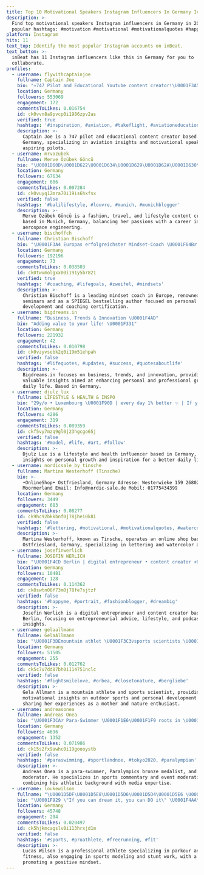 ```yaml
---
title: Top 10 Motivational Speakers Instagram Influencers In Germany In 2024
description: >-
  Find top motivational speakers Instagram influencers in Germany in 2024. Most
  popular hashtags: #motivation #motivational #motivationalquotes #happy.
platform: Instagram
hits: 11
text_top: Identify the most popular Instagram accounts on inBeat.
text_bottom: >-
  inBeat has 11 Instagram influencers like this in Germany for you to
  collaborate.
profiles:
  - username: flywithcaptainjoe
    fullname: Captain Joe
    bio: "✈️747 Pilot and Educational Youtube content creator!\U0001F3A5 Motivational Speaker\U0001F3A4 \U0001F6A8⬇️? WANT TO BECOME A PILOT ?⬇️\U0001F6A8"
    location: Germany
    followers: 553069
    engagement: 172
    commentsToLikes: 0.016754
    id: ck0vvn8a9pvcp0i1986zpv2as
    verified: true
    hashtags: '#inspiration, #aviation, #takeflight, #aviationeducation'
    description: >-
      Captain Joe is a 747 pilot and educational content creator based in
      Germany, specializing in aviation insights and motivational speaking for
      aspiring pilots.
  - username: mrvozubek
    fullname: Merve Özübek Göncü
    bio: "\U0001D60D\U0001D622\U0001D634\U0001D629\U0001D62A\U0001D630\U0001D62F•\U0001D61B\U0001D633\U0001D622\U0001D637\U0001D626\U0001D62D •\U0001D613\U0001D62A\U0001D627\U0001D626 \U0001D61A\U0001D635\U0001D63A\U0001D62D\U0001D626 \U0001D614\U0001D60C\U0001D61B\U0001D61C \U0001D608\U0001D626\U0001D633\U0001D630\U0001D634\U0001D631\U0001D622\U0001D624\U0001D626 \U0001D60C\U0001D62F\U0001D628\U0001D62A\U0001D62F\U0001D626\U0001D626\U0001D633\U0001D62A\U0001D62F\U0001D628 \U0001F469\U0001F3FB‍\U0001F393 \U0001F4CDMunich, GERMANY \U0001D615\U0001D626\U0001D638 \U0001D637\U0001D62A\U0001D625\U0001D626\U0001D630 \U0001D630\U0001D62F \U0001D620\U0001D630\U0001D636\U0001D61B\U0001D636\U0001D623\U0001D626 \U0001F447\U0001F3FC❤️"
    location: Germany
    followers: 67634
    engagement: 606
    commentsToLikes: 0.007284
    id: ck0vuyq12mra70i19is6hxfsx
    verified: false
    hashtags: '#balilifestyle, #louvre, #munich, #munichblogger'
    description: >-
      Merve Özübek Göncü is a fashion, travel, and lifestyle content creator
      based in Munich, Germany, balancing her passions with a career in
      aerospace engineering.
  - username: bischoffch
    fullname: Christian Bischoff
    bio: "\U0001F3A4 Europas erfolgreichster Mindset-Coach \U0001F64B‍♂️ über 500.000 Seminarbesucher \U0001F4D6 SPIEGEL-Bestseller Autor Werde jetzt zertifizierter Mindset-Coach ⤵️"
    location: Germany
    followers: 192196
    engagement: 73
    commentsToLikes: 0.038503
    id: ck0twvmolgxx00i191y5br821
    verified: true
    hashtags: '#coaching, #lifegoals, #zweifel, #mindsets'
    description: >-
      Christian Bischoff is a leading mindset coach in Europe, renowned for his
      seminars and as a SPIEGEL bestselling author focused on personal
      development and coaching certification.
  - username: bigdreams.in
    fullname: "Business, Trends & Innovation \U0001F4AD"
    bio: "Adding value to your life! \U0001F331"
    location: Germany
    followers: 221932
    engagement: 42
    commentsToLikes: 0.010798
    id: ck0vzyvsebk2q0i19m51ehpah
    verified: false
    hashtags: '#lifequotes, #updates, #success, #quotesaboutlife'
    description: >-
      Bigdreams.in focuses on business, trends, and innovation, providing
      valuable insights aimed at enhancing personal and professional growth in
      daily life. Based in Germany.
  - username: djulz_lux
    fullname: LIFESTYLE & HEALTH & INSPO
    bio: "29y/o • Luxembourg \U0001F90D | every day 1% better ✨ | If you can dream it, do it. \U0001F4CD | Lux. \U0001F48C | Surprise me! ⬇️"
    location: Germany
    followers: 4286
    engagement: 319
    commentsToLikes: 0.089359
    id: ckf5vy7mzq9gl0j23hgcgo65j
    verified: false
    hashtags: '#model, #life, #art, #follow'
    description: >-
      Djulz Lux is a lifestyle and health influencer based in Germany, sharing
      insights on personal growth and inspiration for a better daily life.
  - username: nordicsale_by_tinsche
    fullname: Martina Westerhoff (Tinsche)
    bio: >-
      •OnlineShop• Ostfriesland, Germany Adresse: Westerwieke 159 26802
      Moormerland Email: Info@nordic-sale.de Mobil: 01775434399
    location: Germany
    followers: 3449
    engagement: 683
    commentsToLikes: 0.08277
    id: ck9hc92bkkbnf0j78jhei0k8i
    verified: false
    hashtags: '#lettering, #motivational, #motivationalquotes, #watercolor'
    description: >-
      Martina Westerhoff, known as Tinsche, operates an online shop based in
      Ostfriesland, Germany, specializing in lettering and watercolor art.
  - username: josefinwerlich
    fullname: JOSEFIN WERLICH
    bio: "\U0001F4CD Berlin | digital entrepreneur • content creator ⚜️GOLDEN CIRCLE x IBA - YOU CAN. \U0001F3A7 Podcast @allmygolden how to work with me ↓"
    location: Germany
    followers: 10481
    engagement: 128
    commentsToLikes: 0.114362
    id: ck8swtn06f73m0j78fe7sjtzf
    verified: false
    hashtags: '#happyme, #portrait, #fashionblogger, #dreambig'
    description: >-
      Josefin Werlich is a digital entrepreneur and content creator based in
      Berlin, focusing on entrepreneurial advice, lifestyle, and podcasting
      insights.
  - username: gelaallmann
    fullname: GelaAllmann
    bio: "\U0001F3DEmountain athlet \U0001F3C3‍♀️sports scientists \U0001F340motivational keynote speaker \U0001F468‍\U0001F469‍\U0001F467‍\U0001F466 mother of 2 \U0001F64F\U0001F3FBnature&life lover \U0001F48D married Gela Wittmann \U0001F60D #fightsmilelove"
    location: Germany
    followers: 51505
    engagement: 255
    commentsToLikes: 0.012762
    id: ck5c7u7dd87bh0i114751nclc
    verified: false
    hashtags: '#fightsmilelove, #orbea, #closetonature, #bergliebe'
    description: >-
      Gela Allmann is a mountain athlete and sports scientist, providing
      motivational insights on outdoor sports and personal development while
      sharing her experiences as a mother and nature enthusiast.
  - username: andreasonea
    fullname: Andreas Onea
    bio: "\U0001F3CA‍♂️ Para-Swimmer \U0001F1E6\U0001F1F9 roots in \U0001F1F7\U0001F1F4 \U0001F949 Paralympics Rio 2016 \U0001F4FA TV-Moderator @orf, @orfsport \U0001F3A4 Eventmoderator \U0001F525 #Speaker ✝️ #Christian \U0001F468‍\U0001F393 MBA"
    location: Germany
    followers: 4696
    engagement: 1352
    commentsToLikes: 0.071986
    id: ck15s2fx9awhc0i19goooystb
    verified: false
    hashtags: '#paraswimming, #sportlandnoe, #tokyo2020, #paralympian'
    description: >-
      Andreas Onea is a para-swimmer, Paralympics bronze medalist, and TV
      moderator. He specializes in sports commentary and event moderation,
      combining his athletic background with media expertise.
  - username: loukewilson
    fullname: "\U0001D5DF\U0001D5E8\U0001D5D6\U0001D5D4\U0001D5E6 \U0001D5EA\U0001D5DC\U0001D5DF\U0001D5E6\U0001D5E2\U0001D5E1 | PRO Athlete"
    bio: "\U0001F929 \"If you can dream it, you can DO it\" \U0001F4AA\U0001F3FB Parkour // Fitness // Positive Mindset \U0001F680 PRO Athlete - Sportsmodel - Stuntman"
    location: Germany
    followers: 45748
    engagement: 294
    commentsToLikes: 0.020497
    id: ck5hjkmcagslv0i113hrxjd1m
    verified: false
    hashtags: '#sports, #proathlete, #freerunning, #fit'
    description: >-
      Lucas Wilson is a professional athlete specializing in parkour and
      fitness, also engaging in sports modeling and stunt work, with a focus on
      promoting a positive mindset.
---
```


